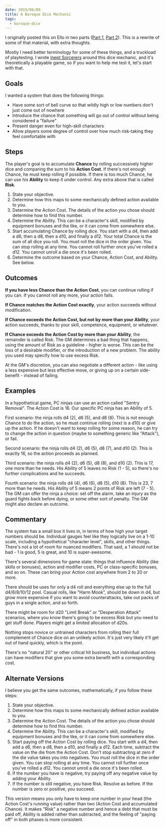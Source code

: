 ```yaml
---
date: 2015/06/08
title: A Baroque Dice Mechanic
tags:
  - baroque-dice
---
```


I originally posted this on Ello in two parts ([Part 1], [Part 2]). This is a rewrite of some of that material, with extra thoughts.

Mostly I need better terminology for some of these things, and a truckload of playtesting. I wrote [Inept Sorcerers] around this dice mechanic, and it's theoretically a playable game, so if you want to help me test it, let's start with that.

<!-- more -->

Goals
-----

I wanted a system that does the following things:

* Have some sort of bell curve so that wildly high or low numbers don't just come out of nowhere
* Introduce the chance that something will go out of control without being considered a "failure"
* Present danger even for high-skill characters
* Allow players some degree of control over how much risk-taking they feel comfortable with

Steps
-----

The player's goal is to accumulate **Chance** by rolling successively higher dice and comparing the sum to his **Action Cost**. If there's not enough Chance, he must keep rolling if possible. If there is too much Chance, he can use his **Ability** to keep it under control. Any extra above that is called **Risk**.

1. State your objective.
2. Determine how this maps to some mechanically defined action available to you.
3. Determine the Action Cost. The details of the action you chose should determine how to find this number.
4. Determine the Ability. This can be a character's skill, modified by equipment bonuses and the like, or it can come from somewhere else.
5. Start accumulating Chance by rolling dice. You start with a d4, then add a d6, then a d8, then a d10, and finally a d12. Your total Chance is the sum of all dice you roll. You must roll the dice in the order given. You can stop rolling at any time. You cannot roll further once you've rolled a d12. You cannot unroll a die once it's been rolled.
6. Determine the outcome based on your Chance, Action Cost, and Ability. See below.

Outcomes
--------

**If you have less Chance than the Action Cost**, you can continue rolling if you can. If you cannot roll any more, your action fails.

**If Chance matches the Action Cost exactly**, your action succeeds without modification.

**If Chance exceeds the Action Cost, but not by more than your Ability**, your action succeeds, thanks to your skill, competence, equipment, or whatever.

**If Chance exceeds the Action Cost by more than your Ability**, the remainder is called Risk. The GM determines a bad thing that happens, using the amount of Risk as a guideline - higher is worse. This can be the loss of a desirable modifier, or the introduction of a new problem. The ability you used may specify how to use excess Risk.

At the GM's discretion, you can also negotiate a different action - like using a less expensive but less effective move, or giving up on a certain side-benefit - instead of failing.

Examples
--------

In a hypothetical game, PC ninjas can use an action called "Sentry Removal". The Action Cost is 16. Our specific PC ninja has an Ability of 5.

First scenario: the ninja rolls d4 (2), d6 (5), and d8 (8). This is not enough Chance to do the action, so he must continue rolling (next is a d10) or give up the action. If he doesn't want to keep rolling for some reason, he can try to change the action in question (maybe to something generic like "Attack"), or fail.

Second scenario: the ninja rolls d4 (2), d6 (5), d8 (7), and d10 (2). This is exactly 16, so the action proceeds as planned.

Third scenario: the ninja rolls d4 (2), d6 (5), d8 (8), and d10 (2). This is 17, one more than he needs. His Ability of 5 leaves no Risk (1 - 5), so there's no further complications and he succeeds.

Fourth scenario: the ninja rolls d4 (4), d6 (6), d8 (5), d10 (8). This is 23, 7 more than he needs. His Ability of 5 means 2 points of Risk are left (7 - 5). The GM can offer the ninja a choice: set off the alarm, take an injury as the guard fights back before dying, or some other sort of penalty. The GM might also declare an outcome.

Commentary
----------

The system has a small box it lives in, in terms of how high your target numbers should be. Individual gauges feel like they logically live on a 1-10 scale, including a hypothetical "character level", skills, and other things. There's not a lot of room for nuanced modifiers. That said, a 1 should not be bad - 1 is good, 5 is great, and 10 is super-awesome.

There's several dimensions for game state: things that influence Ability (like skills or bonuses), action and modifier costs, PC or class-specific bonuses, and so on. These can bring your Action cost anywhere from 2 to 20 or more.

There should be uses for only a d4 roll and everything else up to the full d4/6/8/10/12 pool. Casual rolls, like "Harm Mook", should be down in d4, but grow more expensive if you want to avoid counterattacks, take out packs of guys in a single action, and so forth.

There might be room for d20 "Limit Break" or "Desperation Attack" scenarios, where you know there's going to be excess Risk but you need to get stuff done. Players might get a limited allocation of d20s.

Nothing stops novice or untrained characters from rolling their full complement of Chance dice on an unlikely action. It's just very likely it'll get out of hand quickly, which is the point.

There's no "natural 20" or other critical hit business, but individual actions can have modifiers that give you some extra benefit with a corresponding cost.

Alternate Versions
------------------

I believe you get the same outcomes, mathematically, if you follow these steps:

1. State your objective.
2. Determine how this maps to some mechanically defined action available to you.
3. Determine the Action Cost. The details of the action you chose should determine how to find this number.
4. Determine the Ability. This can be a character's skill, modified by equipment bonuses and the like, or it can come from somewhere else.
5. Start paying off the Action Cost by rolling dice. You start with a d4, then add a d6, then a d8, then a d10, and finally a d12. Each time, subtract the value on the die from the Action Cost. Don't stop subtracting at zero if the die value takes you into negatives. You must roll the dice in the order given. You can stop rolling at any time. You cannot roll further once you've rolled a d12. You cannot unroll a die once it's been rolled.
6. If the number you have is negative, try paying off any negative value by adding your Ability.
7. If the number is still negative, you have Risk. Resolve as before. If the number is zero or positive, you succeed.

This version means you only have to keep one number in your head (the Action Cost's running value) rather than two (Action Cost and accumulated Chance). It makes "Risk" a negative number and hence a debt that must be paid off, Ability is added rather than subtracted, and the feeling of "paying off" in both phases is more consistent.

[Part 1]: https://ello.co/astralfrontier/post/FLGSzocSOgLiFuVAZKiPVg
[Part 2]: https://ello.co/astralfrontier/post/pKM0aIN1VSXr0I5X7U0NtQ
[Inept Sorcerers]: http://peppermile.com/inept-sorcerers.html
